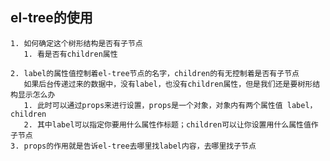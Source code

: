 ## el-tree的使用
    1. 如何确定这个树形结构是否有子节点
       1. 看是否有children属性

    2. label的属性值控制着el-tree节点的名字，children的有无控制着是否有子节点
       如果后台传递过来的数据中，没有label，也没有children属性，但是我们还是要树形结构显示怎么办
       1. 此时可以通过props来进行设置，props是一个对象，对象内有两个属性值 label，children
       2. 其中label可以指定你要用什么属性作标题；children可以让你设置用什么属性值作子节点
    3. props的作用就是告诉el-tree去哪里找label内容，去哪里找子节点